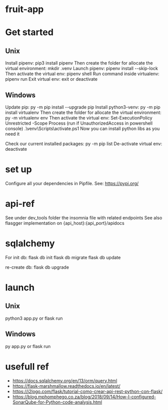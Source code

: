 # fruit-app

# Get started

## Unix

Install pipenv:
pip3 install pipenv
Then create the folder for allocate the virtual environment:
mkdir .venv
Launch pipenv:
pipenv install --skip-lock
Then activate the virtual env:
pipenv shell
Run command inside virtualenv:
pipenv run
Exit virtual env:
exit or deactivate

## Windows

Update pip:
py -m pip install --upgrade pip
Install python3-venv:
py -m pip install virtualenv
Then create the folder for allocate the virtual environment:
py -m virtualenv env
Then activate the virtual env:
Set-ExecutionPolicy Unrestricted -Scope Process (run if UnauthorizedAccess in powershell console)
.\venv\Scripts\activate.ps1
Now you can install python libs as you need it

Check our current installed packages:
py -m pip list
De-activate virtual env:
deactivate

# set up

Configure all your dependencies in Pipfile.
See: https://pypi.org/

# api-ref

See under dev_tools folder the insomnia file with related endpoints
See also flasgger implementation on {api_host}:{api_port}/apidocs

# sqlalchemy

For init db:
flask db init
flask db migrate
flask db update

re-create db:
flask db upgrade

# launch

## Unix

python3 app.py or flask run

## Windows

py app.py or flask run

# usefull ref

- https://docs.sqlalchemy.org/en/13/orm/query.html
- https://flask-marshmallow.readthedocs.io/en/latest/
- https://j2logo.com/flask/tutorial-como-crear-api-rest-python-con-flask/
- https://blog.mphomphego.co.za/blog/2018/09/14/How-I-configured-SonarQube-for-Python-code-analysis.html
